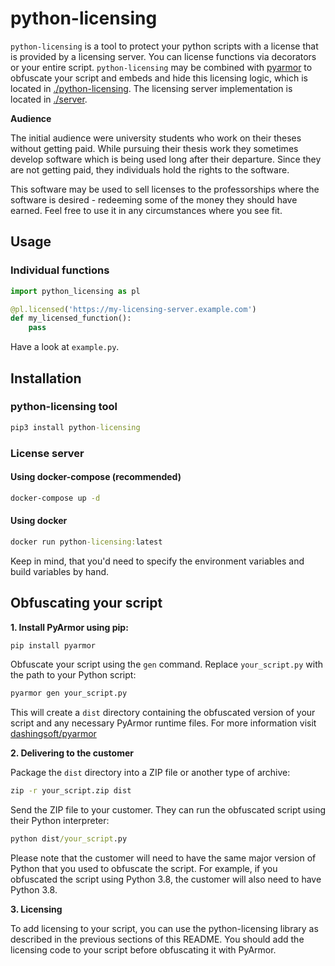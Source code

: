 # python-licensing
```python-licensing``` is a tool to protect your python scripts with a license that is provided by a licensing server. You can license functions via decorators or your entire script. ```python-licensing``` may be combined with [pyarmor](https://github.com/dashingsoft/pyarmor) to obfuscate your script and embeds and hide this licensing logic, which is located in [./python-licensing](./python-licensing). The licensing server implementation is located in [./server](./server).

**Audience**

The initial audience were university students who work on their theses without getting paid. While pursuing their thesis work they sometimes develop software which is being used long after their departure. Since they are not getting paid, they individuals hold the rights to the software.

This software may be used to sell licenses to the professorships where the software is desired - redeeming some of the money they should have earned. Feel free to use it in any circumstances where you see fit.

## Usage
### Individual functions
```python
import python_licensing as pl

@pl.licensed('https://my-licensing-server.example.com')
def my_licensed_function():
    pass
```
Have a look at ```example.py```.

## Installation
### python-licensing tool
```cmd
pip3 install python-licensing
```

### License server
#### Using docker-compose (recommended)
```cmd
docker-compose up -d
```

#### Using docker
```cmd
docker run python-licensing:latest
```
Keep in mind, that you'd need to specify the environment variables and build variables by hand.

## Obfuscating your script
**1. Install PyArmor using pip:**
```cmd
pip install pyarmor
```

Obfuscate your script using the ```gen``` command. Replace ```your_script.py``` with the path to your Python script:
```python
pyarmor gen your_script.py
```

This will create a ```dist``` directory containing the obfuscated version of your script and any necessary PyArmor runtime files. For more information visit [dashingsoft/pyarmor](https://github.com/dashingsoft/pyarmor)

**2. Delivering to the customer**

Package the ```dist``` directory into a ZIP file or another type of archive:

```cmd
zip -r your_script.zip dist
```

Send the ZIP file to your customer. They can run the obfuscated script using their Python interpreter:

```cmd
python dist/your_script.py
```

Please note that the customer will need to have the same major version of Python that you used to obfuscate the script. For example, if you obfuscated the script using Python 3.8, the customer will also need to have Python 3.8.

**3. Licensing**

To add licensing to your script, you can use the python-licensing library as described in the previous sections of this README. You should add the licensing code to your script before obfuscating it with PyArmor.